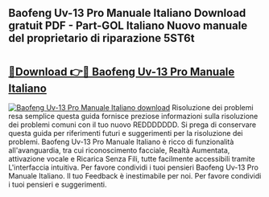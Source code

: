 ## Baofeng Uv-13 Pro Manuale Italiano Download gratuit PDF - Part-GOL Italiano Nuovo manuale del proprietario di riparazione 5ST6t

# <h2><a href="http://dfbrmsv.blite.top/?on=Baofeng+Uv-13+Pro+Manuale+Italiano">🔗Download 👉🔴 Baofeng Uv-13 Pro Manuale Italiano</a></h2>

[![Baofeng Uv-13 Pro Manuale Italiano download](https://i.imgur.com/lujVjoI.png)](http://dfbrmsv.blite.top/?on=Baofeng+Uv-13+Pro+Manuale+Italiano)
Risoluzione dei problemi resa semplice questa guida fornisce preziose informazioni sulla risoluzione dei problemi comuni con il tuo nuovo REDDDDDDD. Si prega di conservare questa guida per riferimenti futuri e suggerimenti per la risoluzione dei problemi. Baofeng Uv-13 Pro Manuale Italiano è ricco di funzionalità all'avanguardia, tra cui riconoscimento facciale, Realtà Aumentata, attivazione vocale e Ricarica Senza Fili, tutte facilmente accessibili tramite L'interfaccia intuitiva. Per favore condividi i tuoi pensieri Baofeng Uv-13 Pro Manuale Italiano. Il tuo Feedback è inestimabile per noi. Per favore condividi i tuoi pensieri e suggerimenti.
